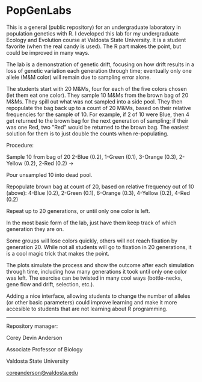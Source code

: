 # PopGenLabs

This is a general (public repository) for an undergraduate laboratory in population genetics with R. I developed this lab for my undergraduate Ecology and Evolution course at Valdosta State University. It is a student favorite (when the real candy is used). The R part makes the point, but could be improved in many ways.

The lab is a demonstration of genetic drift, focusing on how drift results in a loss of genetic variation each generation through time; eventually only one allele (M&M color) will remain due to sampling error alone.

The students start with 20 M&Ms, four for each of the five colors chosen (let them eat one color). They sample 10 M&Ms from the brown bag of 20 M&Ms. They spill out what was not sampled into a side pool. They then repopulate the bag back up to a count of 20 M&Ms, based on their relative frequencies for the sample of 10. For example, if 2 of 10 were Blue, then 4 get returned to the brown bag for the next generation of sampling; if their was one Red, two "Red" would be returned to the brown bag. The easiest solution for them is to just double the counts when re-populating.

Procedure:

Sample 10 from bag of 20
 2-Blue (0.2), 1-Green (0.1), 3-Orange (0.3), 2-Yellow (0.2), 2-Red (0.2) ->

Pour unsampled 10 into dead pool.

Repopulate brown bag at count of 20, based on relative frequency out of 10 (above):
 4-Blue (0.2), 2-Green (0.1), 6-Orange (0.3), 4-Yellow (0.2), 4-Red (0.2)

Repeat up to 20 generations, or until only one color is left.

In the most basic form of the lab, just have them keep track of which generation they are on.

Some groups will lose colors quickly, others will not reach fixation by generation 20. While not all students will go to fixation in 20 generations, it is a cool magic trick that makes the point.

The plots simulate the process and show the outcome after each simulation through time, including how many generations it took until only one color was left. The exercise can be twisted in many cool ways (bottle-necks, gene flow and drift, selection, etc.).

Adding a nice interface, allowing students to change the number of alleles (or other basic parameters) could improve learning and make it more accesible to students that are not learning about R programming.

---
Repository manager:

Corey Devin Anderson

Associate Professor of Biology

Valdosta State University

coreanderson@valdosta.edu
